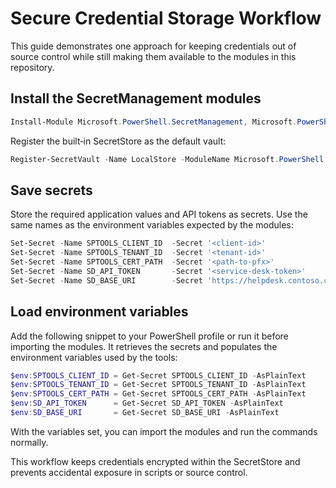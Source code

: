 # Secure Credential Storage Workflow

This guide demonstrates one approach for keeping credentials out of source control while still making them available to the modules in this repository.

## Install the SecretManagement modules

```powershell
Install-Module Microsoft.PowerShell.SecretManagement, Microsoft.PowerShell.SecretStore -Scope CurrentUser
```

Register the built‑in SecretStore as the default vault:

```powershell
Register-SecretVault -Name LocalStore -ModuleName Microsoft.PowerShell.SecretStore -DefaultVault
```

## Save secrets

Store the required application values and API tokens as secrets. Use the same names as the environment variables expected by the modules:

```powershell
Set-Secret -Name SPTOOLS_CLIENT_ID  -Secret '<client-id>'
Set-Secret -Name SPTOOLS_TENANT_ID  -Secret '<tenant-id>'
Set-Secret -Name SPTOOLS_CERT_PATH  -Secret '<path-to-pfx>'
Set-Secret -Name SD_API_TOKEN       -Secret '<service-desk-token>'
Set-Secret -Name SD_BASE_URI        -Secret 'https://helpdesk.contoso.com'
```

## Load environment variables

Add the following snippet to your PowerShell profile or run it before importing the modules. It retrieves the secrets and populates the environment variables used by the tools:

```powershell
$env:SPTOOLS_CLIENT_ID = Get-Secret SPTOOLS_CLIENT_ID -AsPlainText
$env:SPTOOLS_TENANT_ID = Get-Secret SPTOOLS_TENANT_ID -AsPlainText
$env:SPTOOLS_CERT_PATH = Get-Secret SPTOOLS_CERT_PATH -AsPlainText
$env:SD_API_TOKEN      = Get-Secret SD_API_TOKEN -AsPlainText
$env:SD_BASE_URI       = Get-Secret SD_BASE_URI -AsPlainText
```

With the variables set, you can import the modules and run the commands normally.

This workflow keeps credentials encrypted within the SecretStore and prevents accidental exposure in scripts or source control.
